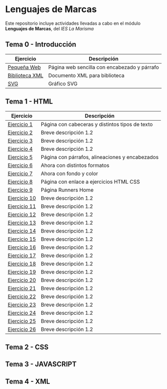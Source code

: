 # Lenguajes de Marcas
Este repositorio incluye actividades llevadas a cabo en el módulo **Lenguajes de Marcas**, del _IES La Marisma_

## Tema 0 - Introducción

| Ejercicio | Descripción |
|-----------|-------------|
| [Pequeña Web](./TEMA%200/Lawrence.html) | Página web sencilla con encabezado y párrafo |
| [Biblioteca XML](./TEMA%200/library.xml) | Documento XML para biblioteca |
| [SVG](./TEMA%200/SVG.svg) | Gráfico SVG |

## Tema 1 - HTML 

| Ejercicio | Descripción |
|-----------|-------------|
| [Ejercicio 1](./TEMA1/ejercicio1html.html) | Página con cabeceras y distintos tipos de texto |
| [Ejercicio 2](./TEMA1/ejercicio2html.html) | Breve descripción 1.2 |
| [Ejercicio 3](./TEMA1/ejercicio3html.html) | Breve descripción 1.2 |
| [Ejercicio 4](./TEMA1/ejercicio4html.html) | Breve descripción 1.2 |
| [Ejercicio 5](./TEMA1/ejercicio5html.html) | Página con párrafos, alineaciones y encabezados |
| [Ejercicio 6](./TEMA1/ejercicio6html.html) | Ahora con distintos formatos |
| [Ejercicio 7](./TEMA1/ejercicio7html.html) | Ahora con fondo y color |
| [Ejercicio 8](./TEMA1/ejercicio8html.html) | Página con enlace a ejercicios HTML CSS|
| [Ejercicio 9](./TEMA1/EJERCICIO9/index.html) | Página Runners Home |
| [Ejercicio 10](./TEMA1/ejercicio4html.html) | Breve descripción 1.2 |
| [Ejercicio 11](./TEMA1/ejercicio4html.html) | Breve descripción 1.2 |
| [Ejercicio 12](./TEMA1/ejercicio4html.html) | Breve descripción 1.2 |
| [Ejercicio 13](./TEMA1/ejercicio4html.html) | Breve descripción 1.2 |
| [Ejercicio 14](./TEMA1/ejercicio4html.html) | Breve descripción 1.2 |
| [Ejercicio 15](./TEMA1/ejercicio4html.html) | Breve descripción 1.2 |
| [Ejercicio 16](./TEMA1/ejercicio4html.html) | Breve descripción 1.2 |
| [Ejercicio 17](./TEMA1/ejercicio4html.html) | Breve descripción 1.2 |
| [Ejercicio 18](./TEMA1/ejercicio4html.html) | Breve descripción 1.2 |
| [Ejercicio 19](./TEMA1/ejercicio4html.html) | Breve descripción 1.2 |
| [Ejercicio 20](./TEMA1/ejercicio4html.html) | Breve descripción 1.2 |
| [Ejercicio 21](./TEMA1/ejercicio4html.html) | Breve descripción 1.2 |
| [Ejercicio 22](./TEMA1/ejercicio4html.html) | Breve descripción 1.2 |
| [Ejercicio 23](./TEMA1/ejercicio4html.html) | Breve descripción 1.2 |
| [Ejercicio 24](./TEMA1/ejercicio24html.html) | Breve descripción 1.2 |
| [Ejercicio 25](./TEMA1/ejercicio25html.html) | Breve descripción 1.2 |
| [Ejercicio 26](./TEMA1/ejercicio26html.html) | Breve descripción 1.2 |


## Tema 2 - CSS
## Tema 3 - JAVASCRIPT 
## Tema 4 - XML 
